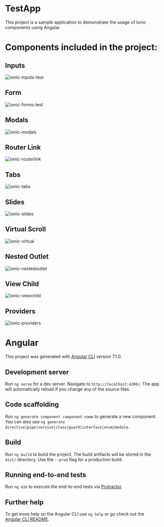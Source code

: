 # TestApp
This project is a sample application to demonstrate the usage of Ionic components using Angular.

# Components included in the project:

## Inputs
![ionic-inputs-test](https://user-images.githubusercontent.com/902972/51752798-f2526e00-207d-11e9-9e8d-d845ab19cc9e.png)

## Form
![ionic-forms-test](https://user-images.githubusercontent.com/902972/51752814-fbdbd600-207d-11e9-896d-f1fcbb8cccdd.png)

## Modals
![ionic-modals](https://user-images.githubusercontent.com/902972/51752816-fbdbd600-207d-11e9-91e6-80fe01473a85.png)

## Router Link
![ionic-routerlink](https://user-images.githubusercontent.com/902972/51752817-fc746c80-207d-11e9-911f-c423558d7bee.png)

## Tabs
![ionic-tabs](https://user-images.githubusercontent.com/902972/51752980-52e1ab00-207e-11e9-8373-27e5f5a9fece.png)

## Slides
![ionic-slides](https://user-images.githubusercontent.com/902972/51752818-fc746c80-207d-11e9-9bd8-b86550f24b78.png)

## Virtual Scroll
![ionic-virtual](https://user-images.githubusercontent.com/902972/51752820-fc746c80-207d-11e9-8930-fb08859bf92a.png)

## Nested Outlet
![ionic-nestedoutlet](https://user-images.githubusercontent.com/902972/51752821-fd0d0300-207d-11e9-9819-03846941431f.png)

## View Child
![ionic-viewchild](https://user-images.githubusercontent.com/902972/51752823-fd0d0300-207d-11e9-88e1-af38c4e8b56d.png)

## Providers
![ionic-providers](https://user-images.githubusercontent.com/902972/51752824-fd0d0300-207d-11e9-93da-b915599c338b.png)

# Angular
This project was generated with [Angular CLI](https://github.com/angular/angular-cli) version 7.1.0.

## Development server

Run `ng serve` for a dev server. Navigate to `http://localhost:4200/`. The app will automatically reload if you change any of the source files.

## Code scaffolding

Run `ng generate component component-name` to generate a new component. You can also use `ng generate directive|pipe|service|class|guard|interface|enum|module`.

## Build

Run `ng build` to build the project. The build artifacts will be stored in the `dist/` directory. Use the `--prod` flag for a production build.

## Running end-to-end tests

Run `ng e2e` to execute the end-to-end tests via [Protractor](http://www.protractortest.org/).

## Further help

To get more help on the Angular CLI use `ng help` or go check out the [Angular CLI README](https://github.com/angular/angular-cli/blob/master/README.md).
